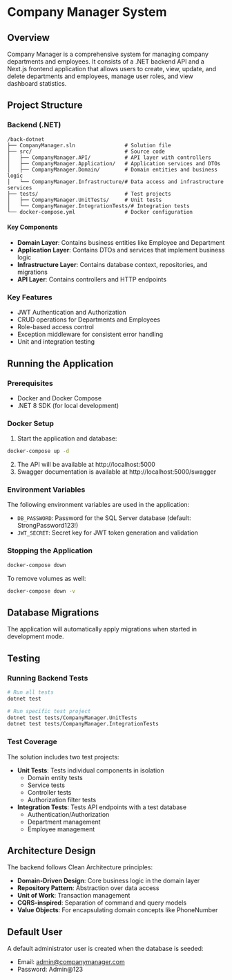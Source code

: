 # Company Manager System

## Overview
Company Manager is a comprehensive system for managing company departments and employees. It consists of a .NET backend API and a Next.js frontend application that allows users to create, view, update, and delete departments and employees, manage user roles, and view dashboard statistics.

## Project Structure

### Backend (.NET)
```
/back-dotnet
├── CompanyManager.sln                # Solution file
├── src/                              # Source code
│   ├── CompanyManager.API/           # API layer with controllers
│   ├── CompanyManager.Application/   # Application services and DTOs
│   ├── CompanyManager.Domain/        # Domain entities and business logic
│   └── CompanyManager.Infrastructure/# Data access and infrastructure services
├── tests/                            # Test projects
│   ├── CompanyManager.UnitTests/     # Unit tests
│   └── CompanyManager.IntegrationTests/# Integration tests
└── docker-compose.yml                # Docker configuration
```

#### Key Components
- **Domain Layer**: Contains business entities like Employee and Department
- **Application Layer**: Contains DTOs and services that implement business logic
- **Infrastructure Layer**: Contains database context, repositories, and migrations
- **API Layer**: Contains controllers and HTTP endpoints

### Key Features
- JWT Authentication and Authorization
- CRUD operations for Departments and Employees
- Role-based access control
- Exception middleware for consistent error handling
- Unit and integration testing

## Running the Application

### Prerequisites
- Docker and Docker Compose
- .NET 8 SDK (for local development)

### Docker Setup
1. Start the application and database:
```bash
docker-compose up -d
```

2. The API will be available at http://localhost:5000
3. Swagger documentation is available at http://localhost:5000/swagger

### Environment Variables
The following environment variables are used in the application:
- `DB_PASSWORD`: Password for the SQL Server database (default: StrongPassword123!)
- `JWT_SECRET`: Secret key for JWT token generation and validation

### Stopping the Application
```bash
docker-compose down
```

To remove volumes as well:
```bash
docker-compose down -v
```

## Database Migrations
The application will automatically apply migrations when started in development mode.

## Testing

### Running Backend Tests
```bash
# Run all tests
dotnet test

# Run specific test project
dotnet test tests/CompanyManager.UnitTests
dotnet test tests/CompanyManager.IntegrationTests
```

### Test Coverage
The solution includes two test projects:
- **Unit Tests**: Tests individual components in isolation
  - Domain entity tests
  - Service tests
  - Controller tests
  - Authorization filter tests
- **Integration Tests**: Tests API endpoints with a test database
  - Authentication/Authorization
  - Department management
  - Employee management

## Architecture Design

The backend follows Clean Architecture principles:
- **Domain-Driven Design**: Core business logic in the domain layer
- **Repository Pattern**: Abstraction over data access
- **Unit of Work**: Transaction management
- **CQRS-inspired**: Separation of command and query models
- **Value Objects**: For encapsulating domain concepts like PhoneNumber

## Default User
A default administrator user is created when the database is seeded:
- Email: admin@companymanager.com
- Password: Admin@123